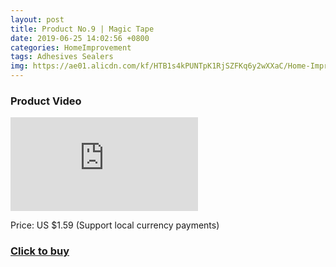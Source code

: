 ```yaml
---
layout: post
title: Product No.9 | Magic Tape
date: 2019-06-25 14:02:56 +0800
categories: HomeImprovement
tags: Adhesives Sealers
img: https://ae01.alicdn.com/kf/HTB1s4kPUNTpK1RjSZFKq6y2wXXaC/Home-Improvement-Double-Sided-Tape-Nano-Transparent-No-Trace-Acrylic-Magic-Tape-Reuse-Waterproof-3m-Adhesive.jpg_220x220xz.jpg
---
```


### Product Video
<iframe src="https://www.youtube.com/embed/ump9YIK3seI" scrolling="no" border="0" frameborder="no" framespacing="0" allowfullscreen="true"> </iframe>

Price: US $1.59 (Support local currency payments)
### <a href="http://s.click.aliexpress.com/e/cTelxy8Y">Click to buy</a>
